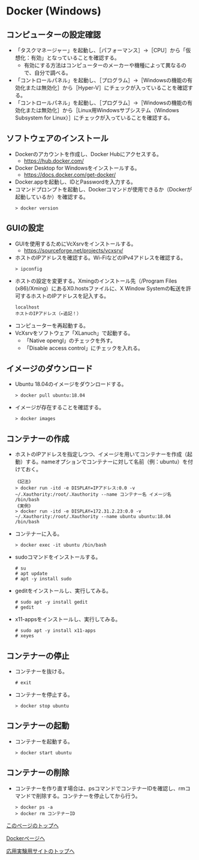 # Docker (Windows)

## コンピューターの設定確認
- 「タスクマネージャー」を起動し、［パフォーマンス］→［CPU］から「仮想化：有効」となっていることを確認する。
  - 有効にする方法はコンピューターのメーカーや機種によって異なるので、自分で調べる。
- 「コントロールパネル」を起動し、［プログラム］→［Windowsの機能の有効化または無効化］から［Hyper-V］にチェックが入っていることを確認する。
- 「コントロールパネル」を起動し、［プログラム］→［Windowsの機能の有効化または無効化］から［Linux用Windowsサブシステム（Windows Subsystem for Linux）］にチェックが入っていることを確認する。

## ソフトウェアのインストール
- Dockerのアカウントを作成し、Docker Hubにアクセスする。
  - https://hub.docker.com/
- Docker Desktop for Windowsをインストールする。
  - https://docs.docker.com/get-docker/
- Docker.appを起動し、IDとPasswordを入力する。
- コマンドプロンプトを起動し、Dockerコマンドが使用できるか（Dockerが起動しているか）を確認する。
  ```
  > docker version
  ```

## GUIの設定
- GUIを使用するためにVcXsrvをインストールする。
  - https://sourceforge.net/projects/vcxsrv/
- ホストのIPアドレスを確認する。Wi-FiなどのIPv4アドレスを確認する。
  ```
  > ipconfig
  ```
- ホストの設定を変更する。Xmingのインストール先（/Program Files (x86)/Xming）にあるX0.hostsファイルに、X Window Systemの転送を許可するホストのIPアドレスを記入する。
  ```
  localhost
  ホストのIPアドレス（←追記！）
  ```
- コンピューターを再起動する。
- VcXsrvをソフトウェア「XLanuch」で起動する。
  - 「Native opengl」のチェックを外す。
  - 「Disable access control」にチェックを入れる。

## イメージのダウンロード
- Ubuntu 18.04のイメージをダウンロードする。
  ```
  > docker pull ubuntu:18.04
  ```
- イメージが存在することを確認する。
  ```
  > docker images
  ```

## コンテナーの作成
- ホストのIPアドレスを指定しつつ、イメージを用いてコンテナーを作成（起動）する。nameオプションでコンテナーに対して名前（例：ubuntu）を付けておく。
  ```
  《記法》
  > docker run -itd -e DISPLAY=IPアドレス:0.0 -v ~/.Xauthority:/root/.Xauthority --name コンテナー名 イメージ名 /bin/bash
  《実例》
  > docker run -itd -e DISPLAY=172.31.2.23:0.0 -v ~/.Xauthority:/root/.Xauthority --name ubuntu ubuntu:18.04 /bin/bash
  ```
- コンテナーに入る。
  ```
  > docker exec -it ubuntu /bin/bash
  ```
- sudoコマンドをインストールする。
  ```
  # su
  # apt update
  # apt -y install sudo
  ```
- geditをインストールし、実行してみる。
  ```
  # sudo apt -y install gedit
  # gedit
  ```
- x11-appsをインストールし、実行してみる。
  ```
  # sudo apt -y install x11-apps
  # xeyes
  ```

## コンテナーの停止
- コンテナーを抜ける。
  ```
  # exit
  ```
- コンテナーを停止する。
  ```
  > docker stop ubuntu
  ```

## コンテナーの起動
- コンテナーを起動する。
  ```
  > docker start ubuntu
  ```

## コンテナーの削除
- コンテナーを作り直す場合は、psコマンドでコンテナーIDを確認し、rmコマンドで削除する。コンテナーを停止してから行う。
  ```
  > docker ps -a
  > docker rm コンテナーID
  ```

[このページのトップへ](#)

[Dockerページへ](https://stl-apu.github.io/advanced_experiment_2022/docker)

[応用実験用サイトのトップへ](https://stl-apu.github.io/advanced_experiment_2022/)

